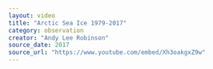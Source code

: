 ```yaml
---
layout: video
title: "Arctic Sea Ice 1979-2017"
category: observation
creator: "Andy Lee Robinson"
source_date: 2017
source_url: "https://www.youtube.com/embed/Xh3oakgxZ9w"
---
```


